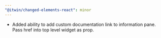```yaml
---
"@itwin/changed-elements-react": minor
---
```


- Added ability to add custom documentation link to information pane.
  Pass href into top level widget as prop.

